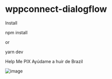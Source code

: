 # wppconnect-dialogflow

Install 

npm install 

or 

yarn dev





Help Me PIX 
Ayúdame a huir de Brazil

![image](https://user-images.githubusercontent.com/1757167/133114123-eaf7d74b-4477-4ecb-b014-208473772602.png)



